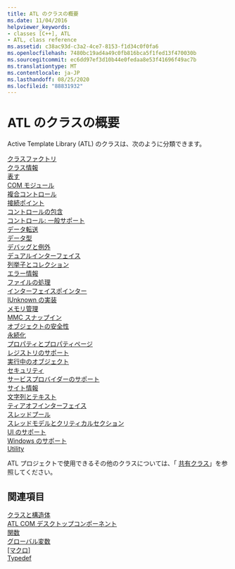```yaml
---
title: ATL のクラスの概要
ms.date: 11/04/2016
helpviewer_keywords:
- classes [C++], ATL
- ATL, class reference
ms.assetid: c38ac93d-c3a2-4ce7-8153-f1d34c0f0fa6
ms.openlocfilehash: 7480bc19ad4a49c0fb816bca5f1fed13f470030b
ms.sourcegitcommit: ec6dd97ef3d10b44e0fedaa8e53f41696f49ac7b
ms.translationtype: MT
ms.contentlocale: ja-JP
ms.lasthandoff: 08/25/2020
ms.locfileid: "88831932"
---
```

# <a name="atl-class-overview"></a>ATL のクラスの概要

Active Template Library (ATL) のクラスは、次のように分類できます。

[クラスファクトリ](../atl/class-factories-classes.md)\
[クラス情報](../atl/class-information-classes.md)\
[表す](../atl/collection-classes.md)\
[COM モジュール](../atl/com-modules-classes.md)\
[複合コントロール](../atl/composite-controls-classes.md)\
[接続ポイント](../atl/connection-points-classes.md)\
[コントロールの包含](../atl/control-containment-classes.md)\
[コントロール: 一般サポート](../atl/controls-general-support-classes.md)\
[データ転送](../atl/data-transfer-classes.md)\
[データ型](../atl/data-types-classes.md)\
[デバッグと例外](../atl/debugging-and-exceptions-classes.md)\
[デュアルインターフェイス](../atl/dual-interfaces-classes.md)\
[列挙子とコレクション](../atl/enumerators-and-collections-classes.md)\
[エラー情報](../atl/error-information-classes.md)\
[ファイルの処理](../atl/file-handling-classes.md)\
[インターフェイスポインター](../atl/interface-pointers-classes.md)\
[IUnknown の実装](../atl/iunknown-implementation-classes.md)\
[メモリ管理](../atl/memory-management-classes.md)\
[MMC スナップイン](../atl/mmc-snap-in-classes.md)\
[オブジェクトの安全性](../atl/object-safety-classes.md)\
[永続化](../atl/persistence-classes.md)\
[プロパティとプロパティページ](../atl/properties-and-property-pages-classes.md)\
[レジストリのサポート](../atl/registry-support-classes.md)\
[実行中のオブジェクト](../atl/running-objects-classes.md)\
[セキュリティ](../atl/security-classes.md)\
[サービスプロバイダーのサポート](../atl/service-provider-support-classes.md)\
[サイト情報](../atl/site-information-classes.md)\
[文字列とテキスト](../atl/string-and-text-classes.md)\
[ティアオフインターフェイス](../atl/tear-off-interfaces-classes.md)\
[スレッドプール](../atl/thread-pooling-classes.md)\
[スレッドモデルとクリティカルセクション](../atl/threading-models-and-critical-sections-classes.md)\
[UI のサポート](../atl/ui-support-classes.md)\
[Windows のサポート](../atl/windows-support-classes.md)\
[Utility](../atl/utility-classes.md)

ATL プロジェクトで使用できるその他のクラスについては、「 [共有クラス](../atl-mfc-shared/atl-mfc-shared-classes.md)」を参照してください。

## <a name="see-also"></a>関連項目

[クラスと構造体](../atl/reference/atl-classes.md)<br/>
[ATL COM デスクトップコンポーネント](../atl/atl-com-desktop-components.md)<br/>
[関数](../atl/reference/atl-functions.md)<br/>
[グローバル変数](../atl/reference/atl-global-variables.md)<br/>
[[マクロ]](../atl/reference/atl-macros.md)<br/>
[Typedef](../atl/reference/atl-typedefs.md)
